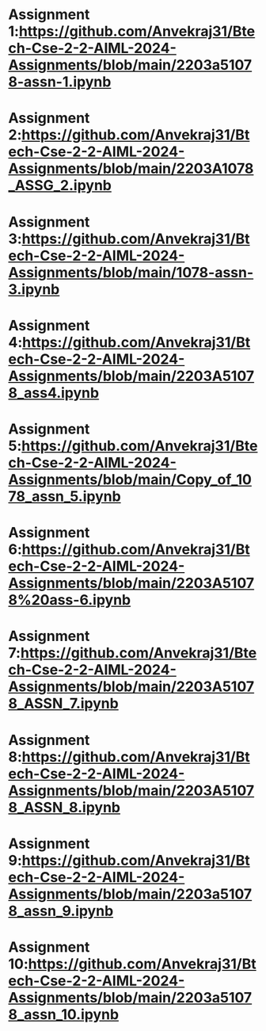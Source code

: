 # Assignment 1:https://github.com/Anvekraj31/Btech-Cse-2-2-AIML-2024-Assignments/blob/main/2203a51078-assn-1.ipynb
# Assignment 2:https://github.com/Anvekraj31/Btech-Cse-2-2-AIML-2024-Assignments/blob/main/2203A1078_ASSG_2.ipynb
# Assignment 3:https://github.com/Anvekraj31/Btech-Cse-2-2-AIML-2024-Assignments/blob/main/1078-assn-3.ipynb
# Assignment 4:https://github.com/Anvekraj31/Btech-Cse-2-2-AIML-2024-Assignments/blob/main/2203A51078_ass4.ipynb
# Assignment 5:https://github.com/Anvekraj31/Btech-Cse-2-2-AIML-2024-Assignments/blob/main/Copy_of_1078_assn_5.ipynb
# Assignment 6:https://github.com/Anvekraj31/Btech-Cse-2-2-AIML-2024-Assignments/blob/main/2203A51078%20ass-6.ipynb
# Assignment 7:https://github.com/Anvekraj31/Btech-Cse-2-2-AIML-2024-Assignments/blob/main/2203A51078_ASSN_7.ipynb
# Assignment 8:https://github.com/Anvekraj31/Btech-Cse-2-2-AIML-2024-Assignments/blob/main/2203A51078_ASSN_8.ipynb
# Assignment 9:https://github.com/Anvekraj31/Btech-Cse-2-2-AIML-2024-Assignments/blob/main/2203a51078_assn_9.ipynb
# Assignment 10:https://github.com/Anvekraj31/Btech-Cse-2-2-AIML-2024-Assignments/blob/main/2203a51078_assn_10.ipynb
